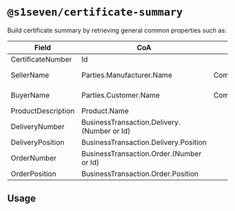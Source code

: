 # `@s1seven/certificate-summary`

Build certificate summary by retrieving general common properties such as:

| Field              | CoA                                         |                EN10168                | E-CoC                                                  |
| ------------------ | ------------------------------------------- | :-----------------------------------: | ------------------------------------------------------ |
| CertificateNumber  | Id                                          |       CommercialTransaction.A03       | Id                                                     |
| SellerName         | Parties.Manufacturer.Name                   | CommercialTransaction.A01.CompanyName | EcocData.Data.Parties[].PartyName (based on PartyRole) |
| BuyerName          | Parties.Customer.Name                       | CommercialTransaction.A06.CompanyName | EcocData.Data.Parties[].PartyName (based on PartyRole) |
| ProductDescription | Product.Name                                |        ProductDescription.B01         | ?                                                      |
| DeliveryNumber     | BusinessTransaction.Delivery.(Number or Id) |       CommercialTransaction.A98       | BusinessRef.StandardReferences[].DeliveryNote          |
| DeliveryPosition   | BusinessTransaction.Delivery.Position       |                   ?                   | ?                                                      |
| OrderNumber        | BusinessTransaction.Order.(Number or Id)    |       CommercialTransaction.A07       | BusinessRef.StandardReferences[].OrderNo               |
| OrderPosition      | BusinessTransaction.Order.Position          |       CommercialTransaction.A97       | BusinessRef.StandardReferences[].OrderPosition         |

## Usage

```

```
